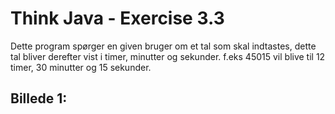 # Think Java - Exercise 3.3

<p>Dette program spørger en given bruger om et tal som skal indtastes, dette tal bliver derefter vist i timer, minutter og sekunder.
f.eks 45015 vil blive til 12 timer, 30 minutter og 15 sekunder.

<h2/>Billede 1:<h2/>

